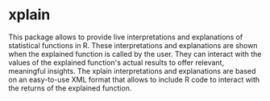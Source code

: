 # xplain

This package allows to provide live interpretations and explanations of statistical 
functions in R. These interpretations and explanations are shown when the explained function 
is called by the user. They can interact with the values of the explained function's actual 
results to offer relevant, meaningful insights. The xplain interpretations and explanations 
are based on an easy-to-use XML format that allows to include R code to interact with the 
returns of the explained function.
